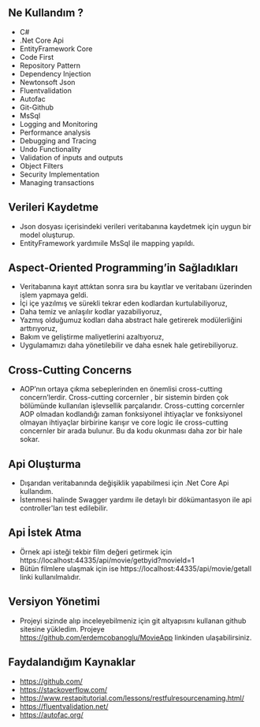 ## Ne Kullandım ?

- C#
- .Net Core Api
- EntityFramework Core
- Code First
- Repository Pattern
- Dependency Injection
- Newtonsoft Json 
- Fluentvalidation 
- Autofac
- Git-Github
- MsSql
- Logging and Monitoring
- Performance analysis
- Debugging and Tracing
- Undo Functionality
- Validation of inputs and outputs
- Object Filters
- Security Implementation
- Managing transactions

## Verileri Kaydetme

- Json dosyası içerisindeki verileri veritabanına kaydetmek için uygun bir model oluşturup.
- EntityFramework yardımıile MsSql ile mapping yapıldı.

## Aspect-Oriented Programming’in Sağladıkları

- Veritabanına kayıt attıktan sonra sıra bu kayıtlar ve veritabanı üzerinden işlem yapmaya geldi. 
- İçi içe yazılmış ve sürekli tekrar eden kodlardan kurtulabiliyoruz,
- Daha temiz ve anlaşılır kodlar yazabiliyoruz,
- Yazmış olduğumuz kodları daha abstract hale getirerek modülerliğini arttırıyoruz,
- Bakım ve geliştirme maliyetlerini azaltıyoruz,
- Uygulamamızı daha yönetilebilir ve daha esnek hale getirebiliyoruz.

## Cross-Cutting Concerns
- AOP’nın ortaya çıkma sebeplerinden en önemlisi cross-cutting concern’lerdir. Cross-cutting corcernler , bir sistemin birden çok bölümünde kullanılan işlevsellik parçalarıdır. Cross-cutting corcernler AOP olmadan kodlandığı zaman fonksiyonel ihtiyaçlar ve fonksiyonel olmayan ihtiyaçlar birbirine karışır ve core logic ile cross-cutting concernler bir arada bulunur. Bu da kodu okunması daha zor bir hale sokar.

## Api Oluşturma

- Dışarıdan veritabanında değişiklik yapabilmesi için .Net Core Api kullandım. 
- İstenmesi halinde Swagger yardımı ile detaylı bir dökümantasyon ile api controller'ları test edilebilir.

## Api İstek Atma

- Örnek api isteği tekbir film değeri getirmek için https://localhost:44335/api/movie/getbyid?movieId=1  
- Bütün filmlere ulaşmak için ise https://localhost:44335/api/movie/getall linki kullanılmalıdır.  

## Versiyon Yönetimi

- Projeyi sizinde alıp inceleyebilmeniz için git altyapısını kullanan github sitesine yükledim. Projeye  https://github.com/erdemcobanoglu/MovieApp linkinden ulaşabilirsiniz.

## Faydalandığım Kaynaklar

- https://github.com/ 
- https://stackoverflow.com/
- https://www.restapitutorial.com/lessons/restfulresourcenaming.html/
- https://fluentvalidation.net/
- https://autofac.org/
